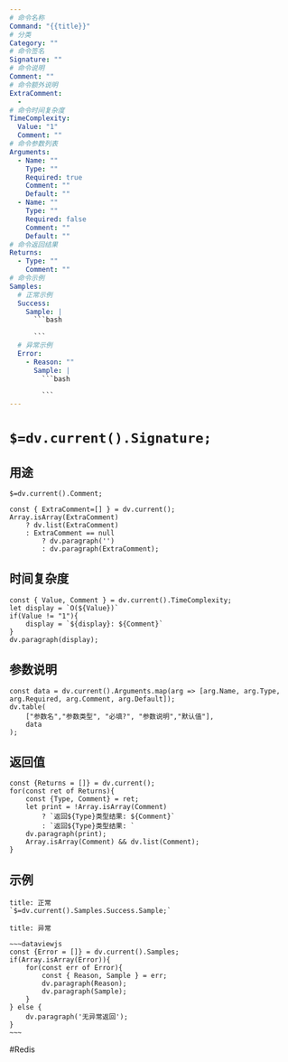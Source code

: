 ```yaml
---
# 命令名称
Command: "{{title}}"
# 分类
Category: ""
# 命令签名
Signature: ""
# 命令说明
Comment: ""
# 命令额外说明
ExtraComment:
  - 
# 命令时间复杂度
TimeComplexity:
  Value: "1"
  Comment: ""
# 命令参数列表
Arguments:
  - Name: ""
    Type: ""
    Required: true
    Comment: ""
    Default: ""
  - Name: ""
    Type: ""
    Required: false
    Comment: ""
    Default: ""
# 命令返回结果
Returns:
  - Type: ""
    Comment: ""
# 命令示例
Samples:
  # 正常示例
  Success:
    Sample: |
      ```bash
      
      ```
  # 异常示例
  Error:
    - Reason: ""
      Sample: |
        ```bash
        
        ``` 
---
```


# `$=dv.current().Signature;`

## 用途
`$=dv.current().Comment;`

```dataviewjs
const { ExtraComment=[] } = dv.current();
Array.isArray(ExtraComment) 
	? dv.list(ExtraComment) 
	: ExtraComment == null 
		? dv.paragraph('') 
		: dv.paragraph(ExtraComment);
```

## 时间复杂度
```dataviewjs
const { Value, Comment } = dv.current().TimeComplexity;
let display = `O(${Value})`
if(Value != "1"){
	display = `${display}: ${Comment}`
}
dv.paragraph(display);
```

## 参数说明
```dataviewjs
const data = dv.current().Arguments.map(arg => [arg.Name, arg.Type, arg.Required, arg.Comment, arg.Default]);
dv.table(
	["参数名","参数类型", "必填?", "参数说明","默认值"],
	data
);
```

## 返回值
```dataviewjs
const {Returns = []} = dv.current();
for(const ret of Returns){
	const {Type, Comment} = ret;
	let print = !Array.isArray(Comment) 
		? `返回${Type}类型结果: ${Comment}`
		: `返回${Type}类型结果: `
	dv.paragraph(print);
	Array.isArray(Comment) && dv.list(Comment);
}
```

## 示例
```ad-success
title: 正常
`$=dv.current().Samples.Success.Sample;`
```

```ad-danger
title: 异常

~~~dataviewjs
const {Error = []} = dv.current().Samples;
if(Array.isArray(Error)){
	for(const err of Error){
		const { Reason, Sample } = err;
		dv.paragraph(Reason);
		dv.paragraph(Sample);
	}
} else {
	dv.paragraph('无异常返回');
}
~~~

```

#Redis 